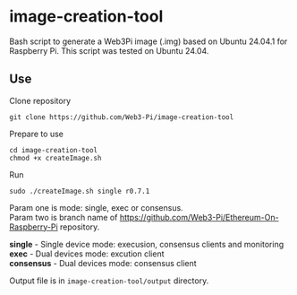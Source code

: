 # image-creation-tool

Bash script to generate a Web3Pi image (.img) based on Ubuntu 24.04.1 for Raspberry Pi.
This script was tested on Ubuntu 24.04.

## Use

Clone repository

```shell
git clone https://github.com/Web3-Pi/image-creation-tool
```

Prepare to use

```shell
cd image-creation-tool
chmod +x createImage.sh 
```

Run

```shell
sudo ./createImage.sh single r0.7.1
```

Param one is mode: single, exec or consensus.  
Param two is branch name of https://github.com/Web3-Pi/Ethereum-On-Raspberry-Pi repository.

**single** - Single device mode: execusion, consensus clients and monitoring   
**exec** - Dual devices mode: excution client   
**consensus** - Dual devices mode: consensus client

Output file is in `image-creation-tool/output` directory.
